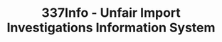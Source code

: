 ---
bigquery: https://console.cloud.google.com/bigquery?p=patents-public-data&d=usitc_investigations&page=dataset&project=sheets-management-319211
citation: US International Trade Commission 337Info Unfair Import Investigations Information
  System
contributors: US International Trade Comission
cost: None
description: US International Trade Commission 337Info Unfair Import Investigations
  Information System contains data on investigations done under Section 337. Section
  337 declares the infringement of certain statutory intellectual property rights
  and other forms of unfair competition in import trade to be unlawful practices.
  Most Section 337 investigations involve allegations of patent or registered trademark
  infringement.
documentation: FAQ and tutorial available on the site
last_edit: 04/06/2022, 22:26:14
location: https://pubapps2.usitc.gov/337external/
maintained_by: US International Trade Comission
schema_fields:
- investigationNo
- respondent
- investigationTermDate
- htsNumbers
- aljAssigned
- ouiiParticipation
- markmanHearing
- actualStartDateEvidHear
- docketNo
- id
- scheduledStartDateEvidHear
- finalIdOnViolationIssue
- publication_number
- internalRemand
- trademarkNumbers
- patentNumber
- finalDetViolation
- cafcAppeals
- complainant
- invUnfairAct
- actualEndDateEvidHear
- dateCreated
- investigationType
- teoProceedingInvolved
- scheduledEndDateEvidHear
- finalIdOnViolationDue
- dateComplaintFiled
- teoReliefGranted
- endDateMarkmanHearing
- targetDate
- copyrightNumbers
- teoIdDueDate
- currentStatus
- gcAttorney
- teoIdIssueDate
- ouiiAttorney
- lastUpdated
- dateOfPublicationFrNotice
- patentNumbers
- startDateMarkmanHearing
- finalDetNoViolation
- issueDateOtherNonFinal
- title
- currentActiveALJ
shortname: unfair_import_investigations
tags:
- import
- legal
- trade
timeframe: 2008-2021 (prior to 2008 downloadable as a JSON file)
title: 337Info - Unfair Import Investigations Information System
uuid: 2721f5ec-e599-4890-9265-9706719fc71e
---